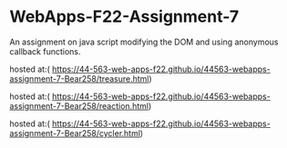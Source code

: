 # WebApps-F22-Assignment-7
An assignment on java script modifying the DOM and using anonymous callback functions.

hosted at:( https://44-563-web-apps-f22.github.io/44563-webapps-assignment-7-Bear258/treasure.html)

hosted at:( https://44-563-web-apps-f22.github.io/44563-webapps-assignment-7-Bear258/reaction.html)

hosted at:( https://44-563-web-apps-f22.github.io/44563-webapps-assignment-7-Bear258/cycler.html)
